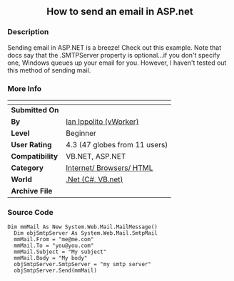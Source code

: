 ﻿<div align="center">

## How to send an email in ASP\.net


</div>

### Description

Sending email in ASP.NET is a breeze! Check out this example. Note that docs say that the .SMTPServer property is optional...if you don't specify one, Windows queues up your email for you. However, I haven't tested out this method of sending mail.
 
### More Info
 


<span>             |<span>
---                |---
**Submitted On**   |
**By**             |[Ian Ippolito \(vWorker\)](https://github.com/Planet-Source-Code/PSCIndex/blob/master/ByAuthor/ian-ippolito-vworker.md)
**Level**          |Beginner
**User Rating**    |4.3 (47 globes from 11 users)
**Compatibility**  |VB\.NET, ASP\.NET
**Category**       |[Internet/ Browsers/ HTML](https://github.com/Planet-Source-Code/PSCIndex/blob/master/ByCategory/internet-browsers-html__10-9.md)
**World**          |[\.Net \(C\#, VB\.net\)](https://github.com/Planet-Source-Code/PSCIndex/blob/master/ByWorld/net-c-vb-net.md)
**Archive File**   |[](https://github.com/Planet-Source-Code/ian-ippolito-vworker-how-to-send-an-email-in-asp-net__10-161/archive/master.zip)





### Source Code

```
Dim mmMail As New System.Web.Mail.MailMessage()
  Dim objSmtpServer As System.Web.Mail.SmtpMail
  mmMail.From = "me@me.com"
  mmMail.To = "you@you.com"
  mmMail.Subject = "My subject"
  mmMail.Body = "My body"
  objSmtpServer.SmtpServer = "my smtp server"
  objSmtpServer.Send(mmMail)
```

